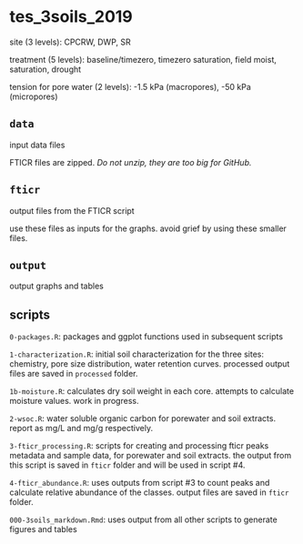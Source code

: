 # tes_3soils_2019

site (3 levels): CPCRW, DWP, SR

treatment (5 levels): baseline/timezero, timezero saturation, field moist, saturation, drought

tension for pore water (2 levels): -1.5 kPa (macropores), -50 kPa (micropores)


## `data` 
input data files

FTICR files are zipped. *Do not unzip, they are too big for GitHub.*

## `fticr` 
output files from the FTICR script 

use these files as inputs for the graphs. avoid grief by using these smaller files.

## `output`
output graphs and tables

## scripts
`0-packages.R`: packages and ggplot functions used in subsequent scripts

`1-characterization.R`: initial soil characterization for the three sites: chemistry, pore size distribution, water retention curves. processed output files are saved in `processed` folder.

  `1b-moisture.R`: calculates dry soil weight in each core. attempts to calculate moisture values. work in progress.

`2-wsoc.R`: water soluble organic carbon for porewater and soil extracts. report as mg/L and mg/g respectively.

`3-fticr_processing.R`: scripts for creating and processing fticr peaks metadata and sample data, for porewater and soil extracts. the output from this script is saved in `fticr` folder and will be used in script #4.

`4-fticr_abundance.R`: uses outputs from script #3 to count peaks and calculate relative abundance of the classes. output files are saved in `fticr` folder.

`000-3soils_markdown.Rmd`: uses output from all other scripts to generate figures and tables
